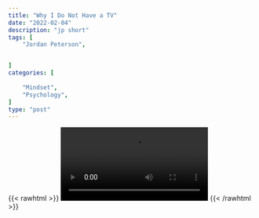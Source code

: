 ```yaml
---
title: "Why I Do Not Have a TV"
date: "2022-02-04"
description: "jp short"
tags: [
    "Jordan Peterson",


]
categories: [
    
    "Mindset",
    "Psychology",
]
type: "post"
---
```

{{< rawhtml >}}
    <video width="auto" height="auto" controls>
        <source src="https://clips.dev00ps.com/Jordan%20Peterson/I%20haven%E2%80%99t%20had%20a%20TV%20since%201985%E2%80%A6.mp4" type="video/mp4"> 
    </video>
{{< /rawhtml >}}